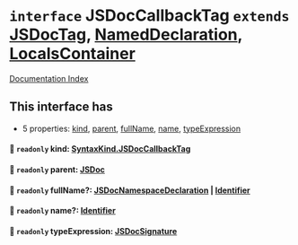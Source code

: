 # `interface` JSDocCallbackTag `extends` [JSDocTag](../private.interface.JSDocTag/README.md), [NamedDeclaration](../private.interface.NamedDeclaration/README.md), [LocalsContainer](../private.interface.LocalsContainer/README.md)

[Documentation Index](../README.md)

## This interface has

- 5 properties:
[kind](#-readonly-kind-syntaxkindjsdoccallbacktag),
[parent](#-readonly-parent-jsdoc),
[fullName](#-readonly-fullname-jsdocnamespacedeclaration--identifier),
[name](#-readonly-name-identifier),
[typeExpression](#-readonly-typeexpression-jsdocsignature)


#### 📄 `readonly` kind: [SyntaxKind.JSDocCallbackTag](../private.enum.SyntaxKind/README.md#jsdoccallbacktag--338)



#### 📄 `readonly` parent: [JSDoc](../private.interface.JSDoc/README.md)



#### 📄 `readonly` fullName?: [JSDocNamespaceDeclaration](../private.interface.JSDocNamespaceDeclaration/README.md) | [Identifier](../private.interface.Identifier/README.md)



#### 📄 `readonly` name?: [Identifier](../private.interface.Identifier/README.md)



#### 📄 `readonly` typeExpression: [JSDocSignature](../private.interface.JSDocSignature/README.md)



